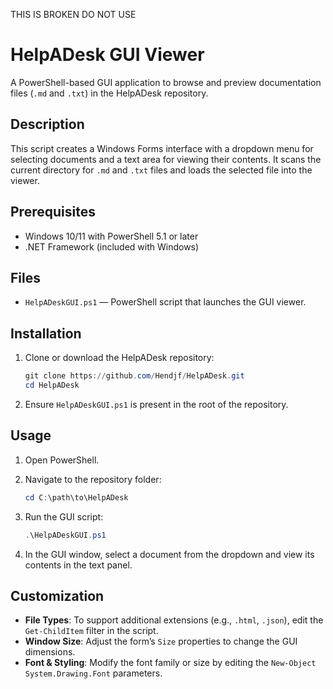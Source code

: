 THIS IS BROKEN DO NOT USE

# HelpADesk GUI Viewer

A PowerShell-based GUI application to browse and preview documentation files (`.md` and `.txt`) in the HelpADesk repository.

## Description

This script creates a Windows Forms interface with a dropdown menu for selecting documents and a text area for viewing their contents. It scans the current directory for `.md` and `.txt` files and loads the selected file into the viewer.

## Prerequisites

* Windows 10/11 with PowerShell 5.1 or later
* .NET Framework (included with Windows)

## Files

* `HelpADeskGUI.ps1` — PowerShell script that launches the GUI viewer.

## Installation

1. Clone or download the HelpADesk repository:

   ```powershell
   git clone https://github.com/Hendjf/HelpADesk.git
   cd HelpADesk
   ```
2. Ensure `HelpADeskGUI.ps1` is present in the root of the repository.

## Usage

1. Open PowerShell.
2. Navigate to the repository folder:

   ```powershell
   cd C:\path\to\HelpADesk
   ```
3. Run the GUI script:

   ```powershell
   .\HelpADeskGUI.ps1
   ```
4. In the GUI window, select a document from the dropdown and view its contents in the text panel.

## Customization

* **File Types**: To support additional extensions (e.g., `.html`, `.json`), edit the `Get-ChildItem` filter in the script.
* **Window Size**: Adjust the form’s `Size` properties to change the GUI dimensions.
* **Font & Styling**: Modify the font family or size by editing the `New-Object System.Drawing.Font` parameters.

